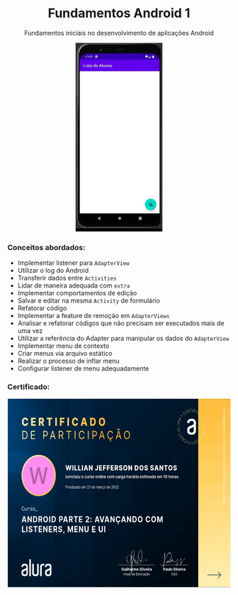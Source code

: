 <h1 align="center">
<br>
Fundamentos Android 1
</h1>

<p align="center">Fundamentos iniciais no desenvolvimento de aplicações Android</p>

<div align="center">
<img src="rdm/demo.gif" alt="demo" height="425">
</div>

### Conceitos abordados: 

- Implementar listener para `AdapterView`
- Utilizar o log do Android
- Transferir dados entre `Activities`
- Lidar de maneira adequada com `extra`
- Implementar comportamentos de edição
- Salvar e editar na mesma `Activity` de formulário
- Refatorar código
- Implementar a feature de remoção em `AdapterViews`
- Analisar e refatorar códigos que não precisam ser executados mais de uma vez
- Utilizar a referência do Adapter para manipular os dados do `AdapterView`
- Implementar menu de contexto
- Criar menus via arquivo estático
- Realizar o processo de inflar menu
- Configurar listener de menu adequadamente

### Certificado: 

<div align="center">
<img src="rdm/certificado.jpeg" alt="certificado" height="425">
</div>


